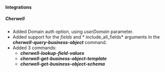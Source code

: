 
#### Integrations
##### Cherwell
- Added Domain auth option, using *userDomain* parameter.
- Added support for the *fields* and * include_all_fields* arguments in the ***cherwell-query-business-object*** command.
- Added 3 commands:
    - ***cherwell-lookup-field-values***
    - ***cherwell-get-business-object-template***
    - ***cherwell-get-business-object-schema***
